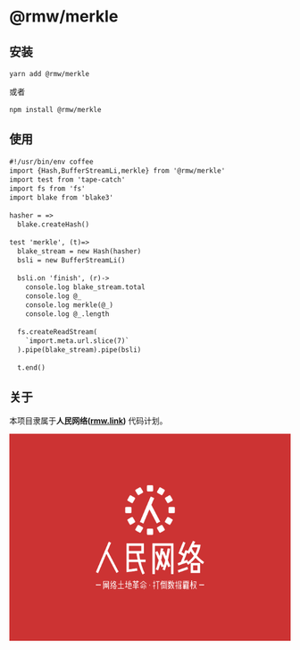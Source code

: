<!-- 本文件由 ./readme.make.md 自动生成，请不要直接修改此文件 -->

# @rmw/merkle

##  安装

```
yarn add @rmw/merkle
```

或者

```
npm install @rmw/merkle
```

## 使用

```
#!/usr/bin/env coffee
import {Hash,BufferStreamLi,merkle} from '@rmw/merkle'
import test from 'tape-catch'
import fs from 'fs'
import blake from 'blake3'

hasher = =>
  blake.createHash()

test 'merkle', (t)=>
  blake_stream = new Hash(hasher)
  bsli = new BufferStreamLi()

  bsli.on 'finish', (r)->
    console.log blake_stream.total
    console.log @_
    console.log merkle(@_)
    console.log @_.length

  fs.createReadStream(
    `import.meta.url.slice(7)`
  ).pipe(blake_stream).pipe(bsli)

  t.end()

```

## 关于

本项目隶属于**人民网络([rmw.link](//rmw.link))** 代码计划。

![人民网络](https://raw.githubusercontent.com/rmw-link/logo/master/rmw.red.bg.svg)
